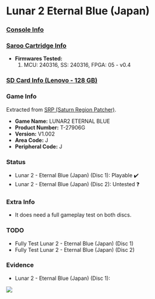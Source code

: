 # Lunar 2 Eternal Blue (Japan)

### [Console Info](../../../../../Info/Consoles/VA13/README.md)

### [Saroo Cartridge Info](../../../../../Info/Cartridges/RetroGameParadiseStore/1.32F/README.md)

- <b>Firmwares Tested:</b>
  1. MCU: 240316, SS: 240316, FPGA: 05 - v0.4

### [SD Card Info (Lenovo - 128 GB)](../../../../../Info/SdCards/Lenovo/128GB/fat32/README.md)

### Game Info

Extracted from [SRP (Saturn Region Patcher)](https://segaxtreme.net/resources/saturn-region-patcher.81/download).

- <b>Game Name:</b> LUNAR2 ETERNAL BLUE
- <b>Product Number:</b> T-27906G
- <b>Version:</b> V1.002
- <b>Area Code:</b> J
- <b>Peripheral Code:</b> J

### Status

- Lunar 2 - Eternal Blue (Japan) (Disc 1): Playable :heavy_check_mark:
- Lunar 2 - Eternal Blue (Japan) (Disc 2): Untested :question:

### Extra Info

- It does need a full gameplay test on both discs.

### TODO

- Fully Test Lunar 2 - Eternal Blue (Japan) (Disc 1)
- Fully Test Lunar 2 - Eternal Blue (Japan) (Disc 2)

### Evidence

- Lunar 2 - Eternal Blue (Japan) (Disc 1):

[![](https://img.youtube.com/vi/k1gVuMPD2ys/0.jpg)](https://www.youtube.com/watch?v=k1gVuMPD2ys)

